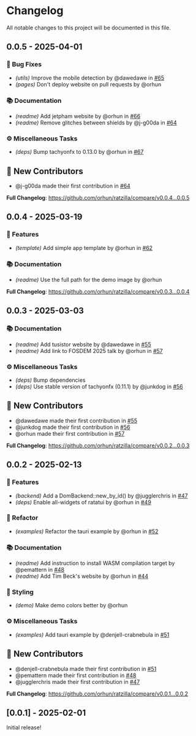 # Changelog

All notable changes to this project will be documented in this file.

## 0.0.5 - 2025-04-01

### 🐛 Bug Fixes

- _(utils)_ Improve the mobile detection by @dawedawe in [#65](https://github.com/orhun/ratzilla/pull/65)
- _(pages)_ Don't deploy website on pull requests by @orhun

### 📚 Documentation

- _(readme)_ Add jetpham website by @orhun in [#66](https://github.com/orhun/ratzilla/pull/66)
- _(readme)_ Remove glitches between shields by @j-g00da in [#64](https://github.com/orhun/ratzilla/pull/64)

### ⚙️ Miscellaneous Tasks

- _(deps)_ Bump tachyonfx to 0.13.0 by @orhun in [#67](https://github.com/orhun/ratzilla/pull/67)

## 💖 New Contributors

- @j-g00da made their first contribution in [#64](https://github.com/orhun/ratzilla/pull/64)

**Full Changelog**: https://github.com/orhun/ratzilla/compare/v0.0.4...0.0.5

## 0.0.4 - 2025-03-19

### 🚀 Features

- _(template)_ Add simple app template by @orhun in [#62](https://github.com/orhun/ratzilla/pull/62)

### 📚 Documentation

- _(readme)_ Use the full path for the demo image by @orhun

**Full Changelog**: https://github.com/orhun/ratzilla/compare/v0.0.3...0.0.4

## 0.0.3 - 2025-03-03

### 📚 Documentation

- _(readme)_ Add tusistor website by @dawedawe in [#55](https://github.com/orhun/ratzilla/pull/55)
- _(readme)_ Add link to FOSDEM 2025 talk by @orhun in [#57](https://github.com/orhun/ratzilla/pull/57)

### ⚙️ Miscellaneous Tasks

- _(deps)_ Bump dependencies
- _(deps)_ Use stable version of tachyonfx (0.11.1) by @junkdog in [#56](https://github.com/orhun/ratzilla/pull/56)

## 💖 New Contributors

- @dawedawe made their first contribution in [#55](https://github.com/orhun/ratzilla/pull/55)
- @junkdog made their first contribution in [#56](https://github.com/orhun/ratzilla/pull/56)
- @orhun made their first contribution in [#57](https://github.com/orhun/ratzilla/pull/57)

**Full Changelog**: https://github.com/orhun/ratzilla/compare/v0.0.2...0.0.3

## 0.0.2 - 2025-02-13

### 🚀 Features

- _(backend)_ Add a DomBackend::new_by_id() by @jugglerchris in [#47](https://github.com/orhun/ratzilla/pull/47)
- _(deps)_ Enable all-widgets of ratatui by @orhun in [#49](https://github.com/orhun/ratzilla/pull/49)

### 🚜 Refactor

- _(examples)_ Refactor the tauri example by @orhun in [#52](https://github.com/orhun/ratzilla/pull/52)

### 📚 Documentation

- _(readme)_ Add instruction to install WASM compilation target by @pemattern in [#48](https://github.com/orhun/ratzilla/pull/48)
- _(readme)_ Add Tim Beck's website by @orhun in [#44](https://github.com/orhun/ratzilla/pull/44)

### 🎨 Styling

- _(demo)_ Make demo colors better by @orhun

### ⚙️ Miscellaneous Tasks

- _(examples)_ Add tauri example by @denjell-crabnebula in [#51](https://github.com/orhun/ratzilla/pull/51)

## 💖 New Contributors

- @denjell-crabnebula made their first contribution in [#51](https://github.com/orhun/ratzilla/pull/51)
- @pemattern made their first contribution in [#48](https://github.com/orhun/ratzilla/pull/48)
- @jugglerchris made their first contribution in [#47](https://github.com/orhun/ratzilla/pull/47)

**Full Changelog**: https://github.com/orhun/ratzilla/compare/v0.0.1...0.0.2

<!-- generated by git-cliff -->

## [0.0.1] - 2025-02-01

Initial release!

